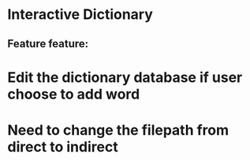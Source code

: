 # Interactive Dictionary




## Feature feature:
# Edit the dictionary database if user choose to add word

# Need to change the filepath from direct to indirect
